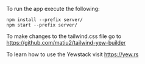 To run the app execute the following:

```lang-none
npm install --prefix server/
npm start --prefix server/
```

To make changes to the tailwind.css file go to https://github.com/matiu2/tailwind-yew-builder

To learn how to use the Yewstack visit https://yew.rs